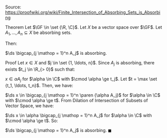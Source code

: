 # 

Source: https://proofwiki.org/wiki/Finite_Intersection_of_Absorbing_Sets_is_Absorbing

Theorem
Let $\GF \in \set {\R, \C}$.
Let $X$ be a vector space over $\GF$. 
Let $A_1, \ldots, A_n \subseteq X$ be absorbing sets.

Then:

$\ds \bigcap_{j \mathop = 1}^n A_j$ is absorbing.


Proof
Let $x \in X$ and $j \in \set {1, \ldots, n}$.
Since $A_j$ is absorbing, there exists $t_j \in \R_{> 0}$ such that:

$x \in \alpha A_j$ for $\alpha \in \C$ with $\cmod \alpha \ge t_j$.
Let $t = \max \set {t_1, \ldots, t_n}$.
Then, we have:

$\ds x \in \bigcap_{j \mathop = 1}^n \paren {\alpha A_j}$ for $\alpha \in \C$ with $\cmod \alpha \ge t$.
From Dilation of Intersection of Subsets of Vector Space, we have:

$\ds x \in \alpha \bigcap_{j \mathop = 1}^n A_j$ for $\alpha \in \C$ with $\cmod \alpha \ge t$.
So:

$\ds \bigcap_{j \mathop = 1}^n A_j$ is absorbing.
$\blacksquare$





